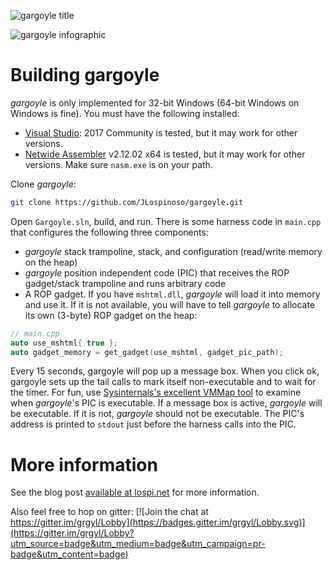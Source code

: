 ![gargoyle title](https://github.com/JLospinoso/gargoyle/raw/master/title.png)

![gargoyle infographic](https://github.com/JLospinoso/gargoyle/raw/master/infographic.png)

# Building gargoyle

*gargoyle* is only implemented for 32-bit Windows (64-bit Windows on Windows is fine). You must have the following installed:

* [Visual Studio](https://www.visualstudio.com/downloads/): 2017 Community is tested, but it may work for other versions.
* [Netwide Assembler](http://www.nasm.us/pub/nasm/releasebuilds/?C=M;O=D) v2.12.02 x64 is tested, but it may work for other versions. Make sure `nasm.exe` is on your path.

Clone *gargoyle*:

```sh
git clone https://github.com/JLospinoso/gargoyle.git
```

Open `Gargoyle.sln`, build, and run. There is some harness code in `main.cpp` that configures the following three components:

* *gargoyle* stack trampoline, stack, and configuration (read/write memory on the heap)
* *gargoyle* position independent code (PIC) that receives the ROP gadget/stack trampoline and runs arbitrary code
* A ROP gadget. If you have `mshtml.dll`, *gargoyle* will load it into memory and use it. If it is not available, you will have to tell *gargoyle* to allocate its own (3-byte) ROP gadget on the heap:

```cpp
// main.cpp
auto use_mshtml{ true };
auto gadget_memory = get_gadget(use_mshtml, gadget_pic_path);
```

Every 15 seconds, gargoyle will pop up a message box. When you click ok, gargoyle sets up the tail calls to mark itself non-executable and to wait for the timer. For fun, use [Sysinternals's excellent VMMap tool](https://technet.microsoft.com/en-us/sysinternals/vmmap.aspx) to examine when *gargoyle*'s PIC is executable. If a message box is active, *gargoyle* will be executable. If it is not, *gargoyle* should not be executable. The PIC's address is printed to `stdout` just before the harness calls into the PIC.

# More information
See the blog post [available at lospi.net](https://jlospinoso.github.io/security/assembly/c/cpp/developing/software/2017/03/04/gargoyle-memory-analysis-evasion.html) for more information.

Also feel free to hop on gitter: [![Join the chat at https://gitter.im/grgyl/Lobby](https://badges.gitter.im/grgyl/Lobby.svg)](https://gitter.im/grgyl/Lobby?utm_source=badge&utm_medium=badge&utm_campaign=pr-badge&utm_content=badge)

